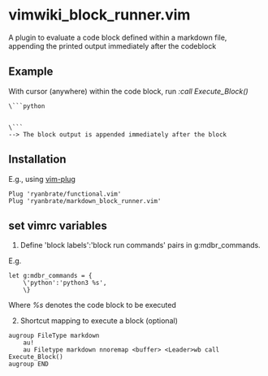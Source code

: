 # vimwiki\_block\_runner.vim

A plugin to evaluate a code block defined within a markdown file, appending the printed output immediately after the codeblock 

## Example

With cursor (anywhere) within the code block, run *:call Execute_Block()*

```
\```python


\```
--> The block output is appended immediately after the block
```

## Installation

E.g., using [vim-plug](https://github.com/junegunn/vim-plug)

```
Plug 'ryanbrate/functional.vim'
Plug 'ryanbrate/markdown_block_runner.vim'
```

## set vimrc variables

1. Define 'block labels':'block run commands' pairs in g:mdbr\_commands.

E.g.
```
let g:mdbr_commands = {
    \'python':'python3 %s',
    \}
```

Where *%s* denotes the code block to be executed

2. Shortcut mapping to execute a block (optional)

```
augroup FileType markdown
    au! 
    au Filetype markdown nnoremap <buffer> <Leader>wb call Execute_Block()
augroup END
```
